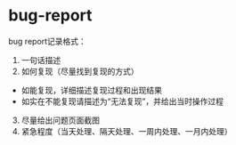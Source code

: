 # bug-report

bug report记录格式：

1. 一句话描述
2. 如何复现（尽量找到复现的方式）
  * 如能复现，详细描述复现过程和出现结果
  * 如实在不能复现请描述为“无法复现”，并给出当时操作过程
3. 尽量给出问题页面截图
4. 紧急程度（当天处理、隔天处理、一周内处理、一月内处理）
